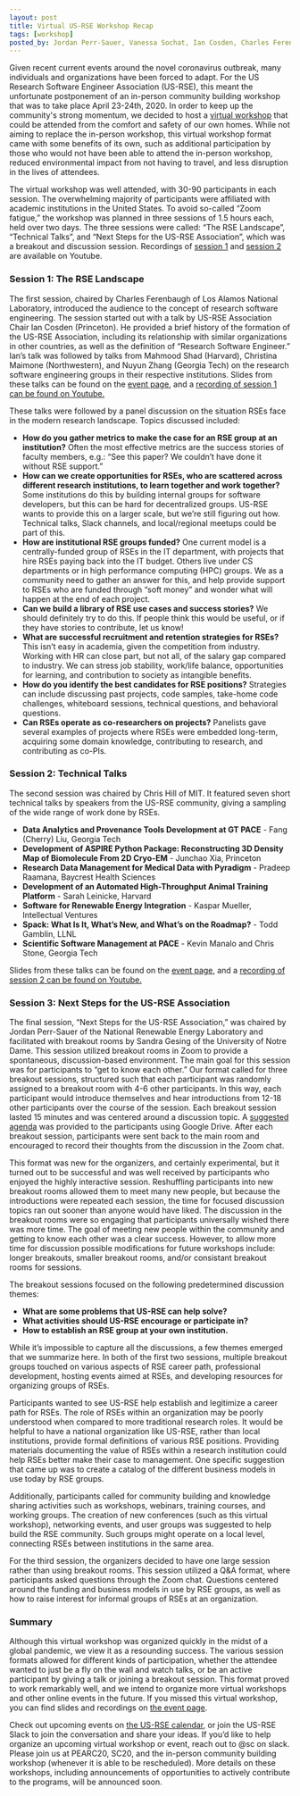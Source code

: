 ```yaml
---
layout: post
title: Virtual US-RSE Workshop Recap
tags: [workshop]
posted_by: Jordan Perr-Sauer, Vanessa Sochat, Ian Cosden, Charles Ferenbaugh, Daniel S. Katz, Sandra Gesing
---
```


Given recent current events around the novel coronavirus outbreak, many individuals and organizations have been forced to adapt. For the US Research Software Engineer Association (US-RSE), this meant the unfortunate postponement of an in-person community building workshop that was to take place April 23-24th, 2020. In order to keep up the community's strong momentum, we decided to host a [virtual workshop](https://us-rse.org/events/2020/2020-04-virtual-workshop) that could be attended from the comfort and safety of our own homes. While not aiming to replace the in-person workshop, this virtual workshop format came with some benefits of its own, such as additional participation by those who would not have been able to attend the in-person workshop, reduced environmental impact from not having to travel, and less disruption in the lives of attendees.

The virtual workshop was well attended, with 30-90 participants in each session. The overwhelming majority of participants were affiliated with academic institutions in the United States. To avoid so-called “Zoom fatigue,” the workshop was planned in three sessions of 1.5 hours each, held over two days. The three sessions were called: “The RSE Landscape”, “Technical Talks”, and “Next Steps for the US-RSE Association”, which was a breakout and discussion session. Recordings of [session 1](https://www.youtube.com/watch?v=TaBMeBN7g_4) and [session 2](https://www.youtube.com/watch?v=OiJd0y38b0Q) are available on Youtube.

### Session 1: The RSE Landscape

The first session, chaired by Charles Ferenbaugh of Los Alamos National Laboratory, introduced the audience to the concept of research software engineering. The session started out with a talk by US-RSE Association Chair Ian Cosden (Princeton). He provided a brief history of the formation of the US-RSE Association, including its relationship with similar organizations in other countries, as well as the definition of “Research Software Engineer.” Ian’s talk was followed by talks from Mahmood Shad (Harvard), Christina Maimone (Northwestern), and Nuyun Zhang (Georgia Tech) on the research software engineering groups in their respective institutions. Slides from these talks can be found on the [event page](https://us-rse.org/events/2020/2020-04-virtual-workshop), and a [recording of session 1 can be found on Youtube.](https://www.youtube.com/watch?v=TaBMeBN7g_4)

These talks were followed by a panel discussion on the situation RSEs face in the modern research landscape. Topics discussed included:



*   **How do you gather metrics to make the case for an RSE group at an institution?**  Often the most effective metrics are the success stories of faculty members, e.g.:  “See this paper?  We couldn’t have done it without RSE support.”
*   **How can we create opportunities for RSEs, who are scattered across different research institutions, to learn together and work together?**  Some institutions do this by building internal groups for software developers, but this can be hard for decentralized groups.  US-RSE wants to provide this on a larger scale, but we’re still figuring out how.  Technical talks, Slack channels, and local/regional meetups could be part of this.
*   **How are institutional RSE groups funded?**  One current model is a centrally-funded group of RSEs in the IT department, with projects that hire RSEs paying back into the IT budget.  Others live under CS departments or in high performance computing (HPC) groups.  We as a community need to gather an answer for this, and help provide support to RSEs who are funded through “soft money” and wonder what will happen at the end of each project.
*   **Can we build a library of RSE use cases and success stories?**  We should definitely try to do this. If people think this would be useful, or if they have stories to contribute, let us know!
*   **What are successful recruitment and retention strategies for RSEs?**  This isn’t easy in academia, given the competition from industry.  Working with HR can close part, but not all, of the salary gap compared to industry.  We can stress job stability, work/life balance, opportunities for learning, and contribution to society as intangible benefits.
*   **How do you identify the best candidates for RSE positions?**  Strategies can include discussing past projects, code samples, take-home code challenges, whiteboard sessions, technical questions, and behavioral questions.
*   **Can RSEs operate as co-researchers on projects?**  Panelists gave several examples of projects where RSEs were embedded long-term, acquiring some domain knowledge, contributing to research, and contributing as co-PIs.

### Session 2: Technical Talks

The second session was chaired by Chris Hill of MIT. It featured seven short technical talks by speakers from the US-RSE community, giving a sampling of the wide range of work done by RSEs.



*   **Data Analytics and Provenance Tools Development at GT PACE** - Fang (Cherry) Liu, Georgia Tech
*   **Development of ASPIRE Python Package:  Reconstructing 3D Density Map of Biomolecule From 2D Cryo-EM** - Junchao Xia, Princeton
*   **Research Data Management for Medical Data with Pyradigm** - Pradeep Raamana, Baycrest Health Sciences
*   **Development of an Automated High-Throughput Animal Training Platform** - Sarah Leinicke, Harvard
*   **Software for Renewable Energy Integration** - Kaspar Mueller, Intellectual Ventures
*   **Spack: What Is It, What’s New, and What’s on the Roadmap?** - Todd Gamblin, LLNL
*   **Scientific Software Management at PACE** - Kevin Manalo and Chris Stone, Georgia Tech

Slides from these talks can be found on the [event page](https://us-rse.org/events/2020/2020-04-virtual-workshop), and a [recording of session 2 can be found on Youtube.](https://www.youtube.com/watch?v=OiJd0y38b0Q)

### Session 3: Next Steps for the US-RSE Association

The final session, “Next Steps for the US-RSE Association,” was chaired by Jordan Perr-Sauer of the National Renewable Energy Laboratory and facilitated with breakout rooms by Sandra Gesing of the University of Notre Dame. This session utilized breakout rooms in Zoom to provide a spontaneous, discussion-based environment. The main goal for this session was for participants to “get to know each other.” Our format called for three breakout sessions, structured such that each participant was randomly assigned to a breakout room with 4-6 other participants. In this way, each participant would introduce themselves and hear introductions from 12-18 other participants over the course of the session. Each breakout session lasted 15 minutes and was centered around a discussion topic. A [suggested agenda](https://docs.google.com/document/d/1YET2yStLI7pTQb_TQ5cJkVCWkbSJDKewTvLmnbhVbG4/edit?usp=sharing) was provided to the participants using Google Drive. After each breakout session, participants were sent back to the main room and encouraged to record their thoughts from the discussion in the Zoom chat.

This format was new for the organizers, and certainly experimental, but it turned out to be successful and was well received by participants who enjoyed the highly interactive session. Reshuffling participants into new breakout rooms allowed them to meet many new people, but because the introductions were repeated each session, the time for focused discussion topics ran out sooner than anyone would have liked. The discussion in the breakout rooms were so engaging that participants universally wished there was more time. The goal of meeting new people within the community and getting to know each other was a clear success. However, to allow more time for discussion possible modifications for future workshops include: longer breakouts, smaller breakout rooms, and/or consistant breakout rooms for sessions.

The breakout sessions focused on the following predetermined discussion themes:



*   **What are some problems that US-RSE can help solve?**
*   **What activities should US-RSE encourage or participate in?**
*   **How to establish an RSE group at your own institution.**


While it’s impossible to capture all the discussions, a few themes emerged that we summarize here. In both of the first two sessions, multiple breakout groups touched on various aspects of RSE career path, professional development, hosting events aimed at RSEs, and developing resources for organizing groups of RSEs. 

Participants wanted to see US-RSE help establish and legitimize a career path for RSEs. The role of RSEs within an organization may be poorly understood when compared to more traditional research roles. It would be helpful to have a national organization like US-RSE, rather than local institutions, provide formal definitions of various RSE positions. Providing materials documenting the value of RSEs within a research institution could help RSEs better make their case to management. One specific suggestion that came up was to create a catalog of the different business models in use today by RSE groups.

Additionally, participants called for community building and knowledge sharing activities such as workshops, webinars, training courses, and working groups. The creation of new conferences (such as this virtual workshop), networking events, and user groups was suggested to help build the RSE community. Such groups might operate on a local level, connecting RSEs between institutions in the same area.

For the third session, the organizers decided to have one large session rather than using breakout rooms. This session utilized a Q&A format, where participants asked questions through the Zoom chat. Questions centered around the funding and business models in use by RSE groups, as well as how to raise interest for informal groups of RSEs at an organization.

### Summary

Although this virtual workshop was organized quickly in the midst of a global pandemic, we view it as a resounding success. The various session formats allowed for different kinds of participation, whether the attendee wanted to just be a fly on the wall and watch talks, or be an active participant by giving a talk or joining a breakout session. This format proved to work remarkably well, and we intend to organize more virtual workshops and other online events in the future. If you missed this virtual workshop, you can find slides and recordings on [the event page](https://us-rse.org/events/2020/2020-04-virtual-workshop).

Check out upcoming events on [the US-RSE calendar](https://us-rse.org/calendar/), or join the US-RSE Slack to join the conversation and share your ideas. If you’d like to help organize an upcoming virtual workshop or event, reach out to @sc on slack. Please join us at PEARC20, SC20, and the in-person community building workshop (whenever it is able to be rescheduled). More details on these workshops, including announcements of opportunities to actively contribute to the programs, will be announced soon.
